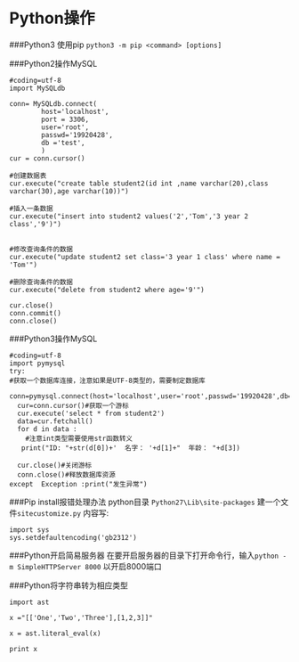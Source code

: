 Python操作
===

###Python3 使用pip
`python3 -m pip <command> [options]`

###Python2操作MySQL
	
	#coding=utf-8
	import MySQLdb

	conn= MySQLdb.connect(
	        host='localhost',
	        port = 3306,
	        user='root',
	        passwd='19920428',
	        db ='test',
	        )
	cur = conn.cursor()

	#创建数据表
	cur.execute("create table student2(id int ,name varchar(20),class varchar(30),age varchar(10))")

	#插入一条数据
	cur.execute("insert into student2 values('2','Tom','3 year 2 class','9')")


	#修改查询条件的数据
	cur.execute("update student2 set class='3 year 1 class' where name = 'Tom'")

	#删除查询条件的数据
	cur.execute("delete from student2 where age='9'")

	cur.close()
	conn.commit()
	conn.close()

###Python3操作MySQL

	#coding=utf-8
	import pymysql
	try:
	#获取一个数据库连接，注意如果是UTF-8类型的，需要制定数据库
	  conn=pymysql.connect(host='localhost',user='root',passwd='19920428',db='test',port=3306)
	  cur=conn.cursor()#获取一个游标
	  cur.execute('select * from student2')
	  data=cur.fetchall()
	  for d in data :
	    #注意int类型需要使用str函数转义
	   print("ID: "+str(d[0])+'  名字： '+d[1]+"  年龄： "+d[3])

	  cur.close()#关闭游标
	  conn.close()#释放数据库资源
	except  Exception :print("发生异常")

###Pip install报错处理办法
python目录 `Python27\Lib\site-packages` 建一个文件`sitecustomize.py`
内容写: 

	import sys 
	sys.setdefaultencoding('gb2312') 

###Python开启简易服务器
在要开启服务器的目录下打开命令行，输入`python -m SimpleHTTPServer 8000` 以开启8000端口

###Python将字符串转为相应类型

	import ast
	 
	x ="[['One','Two','Three'],[1,2,3]]"
	 
	x = ast.literal_eval(x)
	 
	print x